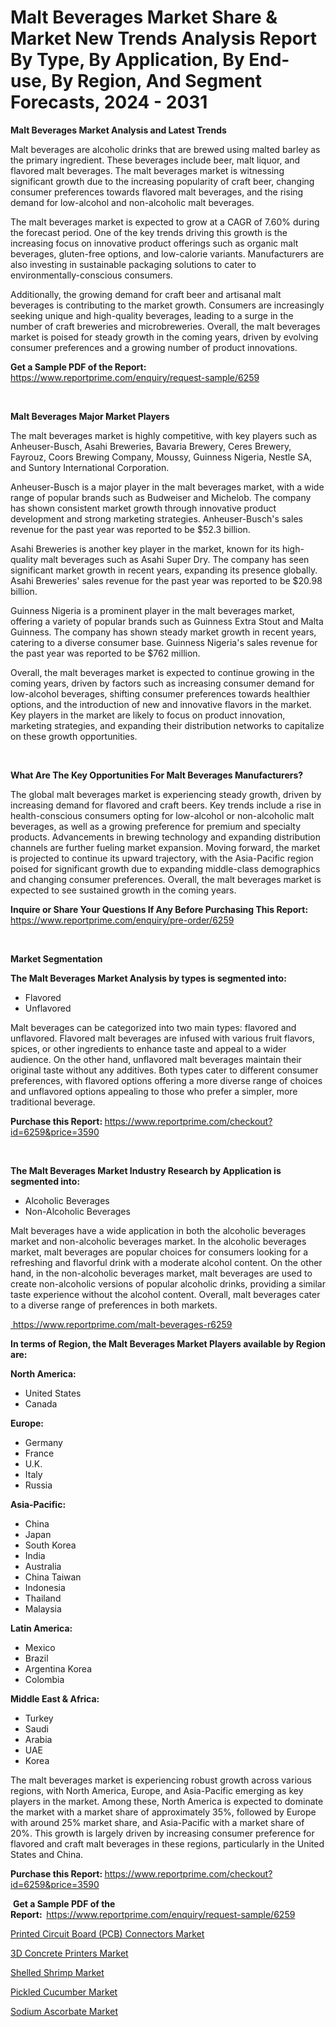<p><h1>Malt Beverages Market Share & Market New Trends Analysis Report By Type, By Application, By End-use, By Region, And Segment Forecasts, 2024 - 2031</h1></p><p><strong>Malt Beverages Market Analysis and Latest Trends</strong></p>
<p><p>Malt beverages are alcoholic drinks that are brewed using malted barley as the primary ingredient. These beverages include beer, malt liquor, and flavored malt beverages. The malt beverages market is witnessing significant growth due to the increasing popularity of craft beer, changing consumer preferences towards flavored malt beverages, and the rising demand for low-alcohol and non-alcoholic malt beverages.</p><p>The malt beverages market is expected to grow at a CAGR of 7.60% during the forecast period. One of the key trends driving this growth is the increasing focus on innovative product offerings such as organic malt beverages, gluten-free options, and low-calorie variants. Manufacturers are also investing in sustainable packaging solutions to cater to environmentally-conscious consumers.</p><p>Additionally, the growing demand for craft beer and artisanal malt beverages is contributing to the market growth. Consumers are increasingly seeking unique and high-quality beverages, leading to a surge in the number of craft breweries and microbreweries. Overall, the malt beverages market is poised for steady growth in the coming years, driven by evolving consumer preferences and a growing number of product innovations.</p></p>
<p><strong>Get a Sample PDF of the Report:&nbsp;</strong> <a href="https://www.reportprime.com/enquiry/request-sample/6259">https://www.reportprime.com/enquiry/request-sample/6259</a></p>
<p>&nbsp;</p>
<p><strong>Malt Beverages Major Market Players</strong></p>
<p><p>The malt beverages market is highly competitive, with key players such as Anheuser-Busch, Asahi Breweries, Bavaria Brewery, Ceres Brewery, Fayrouz, Coors Brewing Company, Moussy, Guinness Nigeria, Nestle SA, and Suntory International Corporation. </p><p>Anheuser-Busch is a major player in the malt beverages market, with a wide range of popular brands such as Budweiser and Michelob. The company has shown consistent market growth through innovative product development and strong marketing strategies. Anheuser-Busch's sales revenue for the past year was reported to be $52.3 billion.</p><p>Asahi Breweries is another key player in the market, known for its high-quality malt beverages such as Asahi Super Dry. The company has seen significant market growth in recent years, expanding its presence globally. Asahi Breweries' sales revenue for the past year was reported to be $20.98 billion.</p><p>Guinness Nigeria is a prominent player in the malt beverages market, offering a variety of popular brands such as Guinness Extra Stout and Malta Guinness. The company has shown steady market growth in recent years, catering to a diverse consumer base. Guinness Nigeria's sales revenue for the past year was reported to be $762 million.</p><p>Overall, the malt beverages market is expected to continue growing in the coming years, driven by factors such as increasing consumer demand for low-alcohol beverages, shifting consumer preferences towards healthier options, and the introduction of new and innovative flavors in the market. Key players in the market are likely to focus on product innovation, marketing strategies, and expanding their distribution networks to capitalize on these growth opportunities.</p></p>
<p>&nbsp;</p>
<p><strong>What Are The Key Opportunities For Malt Beverages Manufacturers?</strong></p>
<p><p>The global malt beverages market is experiencing steady growth, driven by increasing demand for flavored and craft beers. Key trends include a rise in health-conscious consumers opting for low-alcohol or non-alcoholic malt beverages, as well as a growing preference for premium and specialty products. Advancements in brewing technology and expanding distribution channels are further fueling market expansion. Moving forward, the market is projected to continue its upward trajectory, with the Asia-Pacific region poised for significant growth due to expanding middle-class demographics and changing consumer preferences. Overall, the malt beverages market is expected to see sustained growth in the coming years.</p></p>
<p><strong>Inquire or Share Your Questions If Any Before Purchasing This Report:</strong> <a href="https://www.reportprime.com/enquiry/pre-order/6259">https://www.reportprime.com/enquiry/pre-order/6259</a></p>
<p>&nbsp;</p>
<p><strong>Market Segmentation</strong></p>
<p><strong>The Malt Beverages Market Analysis by types is segmented into:</strong></p>
<p><ul><li>Flavored</li><li>Unflavored</li></ul></p>
<p><p>Malt beverages can be categorized into two main types: flavored and unflavored. Flavored malt beverages are infused with various fruit flavors, spices, or other ingredients to enhance taste and appeal to a wider audience. On the other hand, unflavored malt beverages maintain their original taste without any additives. Both types cater to different consumer preferences, with flavored options offering a more diverse range of choices and unflavored options appealing to those who prefer a simpler, more traditional beverage.</p></p>
<p><strong>Purchase this Report:&nbsp;</strong><a href="https://www.reportprime.com/checkout?id=6259&price=3590">https://www.reportprime.com/checkout?id=6259&price=3590</a></p>
<p>&nbsp;</p>
<p><strong>The Malt Beverages Market Industry Research by Application is segmented into:</strong></p>
<p><ul><li>Alcoholic Beverages</li><li>Non-Alcoholic Beverages</li></ul></p>
<p><p>Malt beverages have a wide application in both the alcoholic beverages market and non-alcoholic beverages market. In the alcoholic beverages market, malt beverages are popular choices for consumers looking for a refreshing and flavorful drink with a moderate alcohol content. On the other hand, in the non-alcoholic beverages market, malt beverages are used to create non-alcoholic versions of popular alcoholic drinks, providing a similar taste experience without the alcohol content. Overall, malt beverages cater to a diverse range of preferences in both markets.</p></p>
<p><a href="https://www.reportprime.com/malt-beverages-r6259">&nbsp;https://www.reportprime.com/malt-beverages-r6259</a></p>
<p><strong>In terms of Region, the Malt Beverages Market Players available by Region are:</strong></p>
<p>
    <p> <strong> North America: </strong>
        <ul>
            <li>United States</li>
            <li>Canada</li>
        </ul>
        </p> 
    <p> <strong> Europe: </strong>
        <ul>
            <li>Germany</li>
            <li>France</li>
            <li>U.K.</li>
            <li>Italy</li>
            <li>Russia</li>
        </ul>
        </p> 
    <p> <strong> Asia-Pacific: </strong>
        <ul>
            <li>China</li>
            <li>Japan</li>
            <li>South Korea</li>
            <li>India</li>
            <li>Australia</li>
            <li>China Taiwan</li>
            <li>Indonesia</li>
            <li>Thailand</li>
            <li>Malaysia</li>
        </ul>
        </p> 
    <p> <strong> Latin America: </strong>
        <ul>
            <li>Mexico</li>
            <li>Brazil</li>
            <li>Argentina Korea</li>
            <li>Colombia</li>
        </ul>
        </p> 
    <p> <strong> Middle East & Africa: </strong>
        <ul>
            <li>Turkey</li>
            <li>Saudi</li>
            <li>Arabia</li>
            <li>UAE</li>
            <li>Korea</li>
        </ul>
    </p>
    </p>
<p><p>The malt beverages market is experiencing robust growth across various regions, with North America, Europe, and Asia-Pacific emerging as key players in the market. Among these, North America is expected to dominate the market with a market share of approximately 35%, followed by Europe with around 25% market share, and Asia-Pacific with a market share of 20%. This growth is largely driven by increasing consumer preference for flavored and craft malt beverages in these regions, particularly in the United States and China.</p></p>
<p><strong>Purchase this Report: </strong><a href="https://www.reportprime.com/checkout?id=6259&price=3590">https://www.reportprime.com/checkout?id=6259&price=3590</a></p>
<p>&nbsp;<strong>Get a Sample PDF of the Report:&nbsp;&nbsp;</strong><a href="https://www.reportprime.com/enquiry/request-sample/6259">https://www.reportprime.com/enquiry/request-sample/6259</a></p>
<p><strong></strong></p>
<p><p><a href="https://www.linkedin.com/pulse/printed-circuit-board-pcb-connectors-market-size-growth-trends-x9pff?trackingId=4SUbXQWljdoEwRZmlZNXNQ%3D%3D">Printed Circuit Board (PCB) Connectors Market</a></p><p><a href="https://www.linkedin.com/pulse/in-depth-analysis-global-3d-concrete-printers-market-scope-yxdxe?trackingId=t3tdOAQoQ2%2BccfK3NZe2Bg%3D%3D">3D Concrete Printers Market</a></p><p><a href="https://github.com/wrwgzwbr35/Market-Research-Report-List-2/blob/main/shelled-shrimp-market.md">Shelled Shrimp Market</a></p><p><a href="https://github.com/sifatuddin25/Market-Research-Report-List-2/blob/main/pickled-cucumber-market.md">Pickled Cucumber Market</a></p><p><a href="https://github.com/alexxisgm/Market-Research-Report-List-2/blob/main/sodium-ascorbate-market.md">Sodium Ascorbate Market</a></p></p>